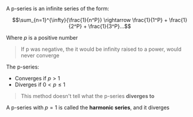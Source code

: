 A p-series is an infinite series of the form:

$$\sum_{n=1}^{\infty}{\frac{1}{n^P}} \rightarrow \frac{1}{1^P} + \frac{1}{2^P} + \frac{1}{3^P}...$$

Where $p$ is a positive number
> If p was negative, the it would be infinity raised to a power, would never converge

The p-series:
- Converges if $p > 1$ 
- Diverges if $0 < p \leq 1$
> This method doesn't tell what the p-series **diverges to**

A p-series with $p = 1$ is called the **harmonic series**, and it diverges


